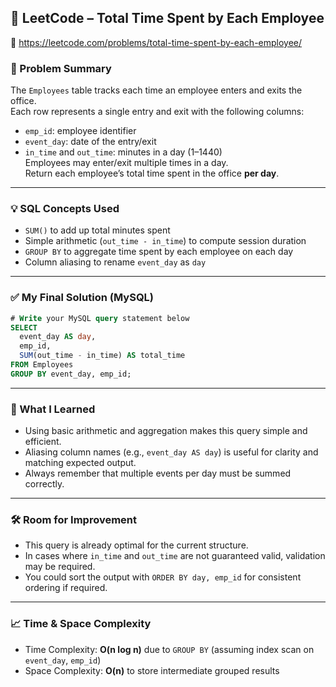 ## 🧠 LeetCode – Total Time Spent by Each Employee  
🔗 https://leetcode.com/problems/total-time-spent-by-each-employee/

### 📌 Problem Summary  
The `Employees` table tracks each time an employee enters and exits the office.  
Each row represents a single entry and exit with the following columns:  
- `emp_id`: employee identifier  
- `event_day`: date of the entry/exit  
- `in_time` and `out_time`: minutes in a day (1–1440)  
Employees may enter/exit multiple times in a day.  
Return each employee’s total time spent in the office **per day**.

---

### 💡 SQL Concepts Used  
- `SUM()` to add up total minutes spent  
- Simple arithmetic (`out_time - in_time`) to compute session duration  
- `GROUP BY` to aggregate time spent by each employee on each day  
- Column aliasing to rename `event_day` as `day`

---

### ✅ My Final Solution (MySQL)
```sql
# Write your MySQL query statement below
SELECT 
  event_day AS day, 
  emp_id, 
  SUM(out_time - in_time) AS total_time
FROM Employees
GROUP BY event_day, emp_id;
```

---

### 💬 What I Learned  
- Using basic arithmetic and aggregation makes this query simple and efficient.  
- Aliasing column names (e.g., `event_day AS day`) is useful for clarity and matching expected output.  
- Always remember that multiple events per day must be summed correctly.

---

### 🛠️ Room for Improvement  
- This query is already optimal for the current structure.  
- In cases where `in_time` and `out_time` are not guaranteed valid, validation may be required.  
- You could sort the output with `ORDER BY day, emp_id` for consistent ordering if required.

---

### 📈 Time & Space Complexity
- Time Complexity: **O(n log n)** due to `GROUP BY` (assuming index scan on `event_day`, `emp_id`)  
- Space Complexity: **O(n)** to store intermediate grouped results
